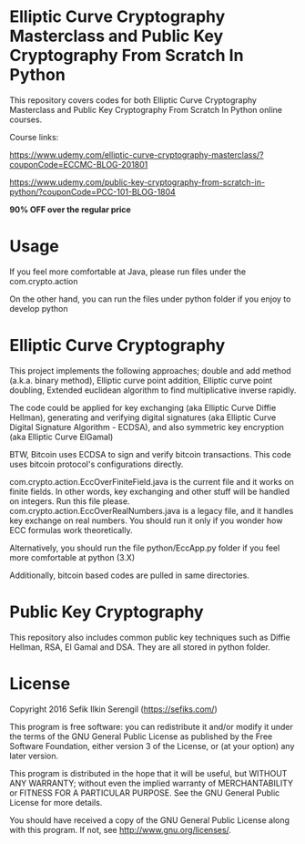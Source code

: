 # Elliptic Curve Cryptography Masterclass and Public Key Cryptography From Scratch In Python

This repository covers codes for both Elliptic Curve Cryptography Masterclass and Public Key Cryptography From Scratch In Python online courses.

Course links: 

https://www.udemy.com/elliptic-curve-cryptography-masterclass/?couponCode=ECCMC-BLOG-201801

https://www.udemy.com/public-key-cryptography-from-scratch-in-python/?couponCode=PCC-101-BLOG-1804

**90% OFF over the regular price**

Usage
=====

If you feel more comfortable at Java, please run files under the com.crypto.action

On the other hand, you can run the files under python folder if you enjoy to develop python

# Elliptic Curve Cryptography

This project implements the following approaches; double and add method (a.k.a. binary method), Elliptic curve point addition, Elliptic curve point doubling, Extended euclidean algorithm to find multiplicative inverse rapidly.

The code could be applied for key exchanging (aka Elliptic Curve Diffie Hellman), generating and verifying digital signatures (aka Elliptic Curve Digital Signature Algorithm - ECDSA), and also symmetric key encryption (aka Elliptic Curve ElGamal)

BTW, Bitcoin uses ECDSA to sign and verify bitcoin transactions. This code uses bitcoin protocol's configurations directly.

com.crypto.action.EccOverFiniteField.java is the current file and it works on finite fields. In other words, key exchanging and other stuff will be handled on integers. Run this file please. com.crypto.action.EccOverRealNumbers.java is a legacy file, and it handles key exchange on real numbers. You should run it only if you wonder how ECC formulas work theoretically.

Alternatively, you should run the file python/EccApp.py folder if you feel more comfortable at python (3.X)

Additionally, bitcoin based codes are pulled in same directories.

# Public Key Cryptography

This repository also includes common public key techniques such as Diffie Hellman, RSA, El Gamal and DSA. They are all stored in python folder.

License
=======

Copyright 2016 Sefik Ilkin Serengil (https://sefiks.com/)

This program is free software: you can redistribute it and/or modify it under the terms of the GNU General Public License as published by the Free Software Foundation, either version 3 of the License, or (at your option) any later version.

This program is distributed in the hope that it will be useful, but WITHOUT ANY WARRANTY; without even the implied warranty of MERCHANTABILITY or FITNESS FOR A PARTICULAR PURPOSE.  See the GNU General Public License for more details.

You should have received a copy of the GNU General Public License along with this program.  If not, see <http://www.gnu.org/licenses/>.
